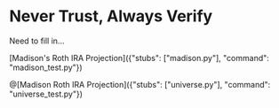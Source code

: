 # Never Trust, Always Verify

Need to fill in...


[Madison's Roth IRA Projection]({"stubs": ["madison.py"], "command": "madison_test.py"})


@[Madison Roth IRA Projection]({"stubs": ["universe.py"], "command": "universe_test.py"})
